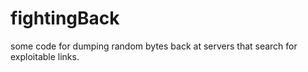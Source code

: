# fightingBack
some code for dumping random bytes back at servers that search for exploitable links.
